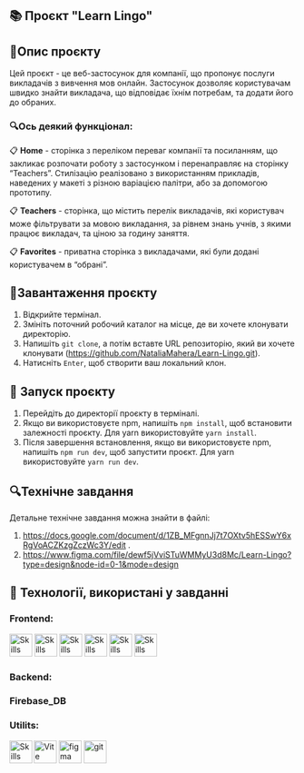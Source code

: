 ## 📚 Проєкт "Learn Lingo"

## 📝Опис проєкту

Цей проєкт - це веб-застосунок для компанії, що пропонує послуги викладачів з
вивчення мов онлайн. Застосунок дозволяє користувачам швидко знайти викладача,
що відповідає їхнім потребам, та додати його до обраних.

### 🔍Ось деякий функціонал:

📋 **Home** - cторінка з переліком переваг компанії та посиланням, що закликає
розпочати роботу з застосунком і перенаправляє на сторінку “Teachers”.
Стилізацію реалізовано з використанням прикладів, наведених у макеті з різною
варіацією палітри, або за допомогою прототипу.

📋 **Teachers** - cторінка, що містить перелік викладачів, які користувач може
фільтрувати за мовою викладання, за рівнем знань учнів, з якими працює викладач,
та ціною за годину заняття.

📋 **Favorites** - приватна сторінка з викладачами, які були додані користувачем
в “обрані”.

## 🎯Завантаження проєкту

1. Відкрийте термінал.
2. Змініть поточний робочий каталог на місце, де ви хочете клонувати директорію.
3. Напишіть `git clone`, а потім вставте URL репозиторію, який ви хочете
   клонувати (https://github.com/NataliaMahera/Learn-Lingo.git).
4. Натисніть `Enter`, щоб створити ваш локальний клон.

## 🎯 Запуск проєкту

1. Перейдіть до директорії проєкту в терміналі.
2. Якщо ви використовуєте npm, напишіть `npm install`, щоб встановити залежності
   проєкту. Для yarn використовуйте `yarn install`.
3. Після завершення встановлення, якщо ви використовуєте npm, напишіть
   `npm run dev`, щоб запустити проєкт. Для yarn використовуйте `yarn run dev`.

## 🔍Технічне завдання

Детальне технічне завдання можна знайти в файлі:

1. https://docs.google.com/document/d/1ZB_MFgnnJj7t7OXtv5hESSwY6xRgVoACZKzgZczWc3Y/edit
   .
2. https://www.figma.com/file/dewf5jVviSTuWMMyU3d8Mc/Learn-Lingo?type=design&node-id=0-1&mode=design

## 🔧 Технології, використані у завданні

### **Frontend**:

<p align="left"><img src="https://cdn.jsdelivr.net/gh/devicons/devicon/icons/react/react-original.svg" alt="Skills" width="40" height="40"/>  
<img src="https://cdn.jsdelivr.net/gh/devicons/devicon/icons/redux/redux-original.svg" alt="Skills" width="40" height="40"/> 
<img src="https://cdn.jsdelivr.net/gh/devicons/devicon/icons/html5/html5-original.svg" alt="Skills" width="40" height="40"/>  
<img src="https://cdn.jsdelivr.net/gh/devicons/devicon/icons/css3/css3-original.svg" alt="Skills" width="40" height="40"/>  
<img src="https://cdn.jsdelivr.net/gh/devicons/devicon/icons/javascript/javascript-original.svg" alt="Skills" width="40" height="40"/>  
<img src="https://www.vectorlogo.zone/logos/tailwindcss/tailwindcss-icon.svg" alt="Skills" width="40" height="40"/> </p>

### **Backend**:

### **Firebase_DB**

### **Utilits**:

<p align="left" ><img width="40" src="https://vitejs.dev/logo.svg" alt="Vite logo">
<img src="https://www.vectorlogo.zone/logos/figma/figma-icon.svg" alt="figma"  width="40" height="40"/>
<img src="https://www.vectorlogo.zone/logos/git-scm/git-scm-icon.svg" alt="git"  width="40" height="40"/>
<img src="https://cdn.jsdelivr.net/gh/devicons/devicon/icons/vscode/vscode-original.svg" alt="Skills" align="left" width="40" height="40"/>
